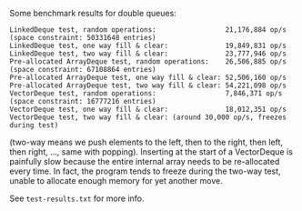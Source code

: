 Some benchmark results for double queues:
```
LinkedDeque test, random operations:                 21,176,884 op/s (space constraint: 50331648 entries)
LinkedDeque test, one way fill & clear:              19,849,831 op/s
LinkedDeque test, two way fill & clear:              23,777,946 op/s
Pre-allocated ArrayDeque test, random operations:    26,506,885 op/s (space constraint: 67108864 entries)
Pre-allocated ArrayDeque test, one way fill & clear: 52,506,160 op/s
Pre-allocated ArrayDeque test, two way fill & clear: 54,221,098 op/s
VectorDeque test, random operations:                 7,846,371 op/s  (space constraint: 16777216 entries)
VectorDeque test, one way fill & clear:              18,012,351 op/s
VectorDeque test, two way fill & clear: (around 30,000 op/s, freezes during test)
```

(two-way means we push elements to the left, then to the right, then left, then right, ..., same with popping).
Inserting at the start of a VectorDeque is painfully slow because the entire internal array needs to be re-allocated every time. In fact, the program tends to freeze during the two-way test, unable to allocate enough memory for yet another move.

See `test-results.txt` for more info.
